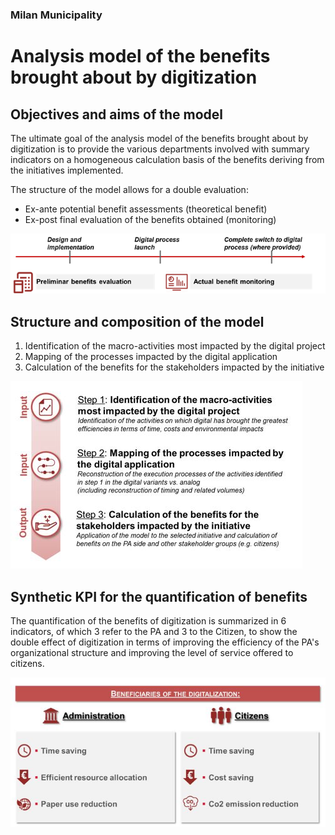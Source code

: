 ### Milan Municipality
# Analysis model of the benefits brought about by digitization


## Objectives and aims of the model

The ultimate goal of the analysis model of the benefits brought about by digitization is to provide the various departments involved with summary indicators on a homogeneous calculation basis of the benefits deriving from the initiatives implemented.

The structure of the model allows for a double evaluation:
*	Ex-ante potential benefit assessments (theoretical benefit)
*	Ex-post final evaluation of the benefits obtained (monitoring)

![alt text](https://github.com/Comune-Milano/Digital-Sustainability-Model/blob/main/static/img1.png)

## Structure and composition of the model
 
1.	Identification of the macro-activities most impacted by the digital project
2.	Mapping of the processes impacted by the digital application 
3.	Calculation of the benefits for the stakeholders impacted by the initiative

![alt text](https://github.com/Comune-Milano/Digital-Sustainability-Model/blob/main/static/img2.JPG)

## Synthetic KPI for the quantification of benefits
The quantification of the benefits of digitization is summarized in 6 indicators, of which 3 refer to the PA and 3 to the Citizen, to show the double effect of digitization in terms of improving the efficiency of the PA's organizational structure and improving the level of service offered to citizens.

![alt text](https://github.com/Comune-Milano/Digital-Sustainability-Model/blob/main/static/img3.JPG)

